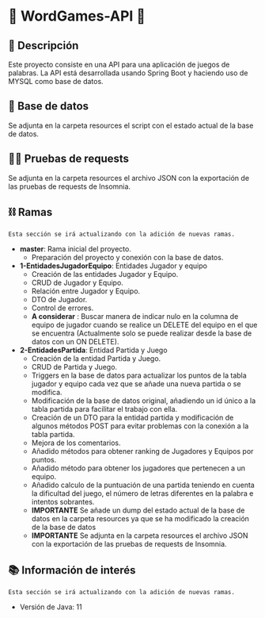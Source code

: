 # 🔡 WordGames-API 🔡

## 📝 Descripción

Este proyecto consiste en una API para una aplicación de juegos de palabras.
La API está desarrollada usando Spring Boot y haciendo uso de MYSQL como base de datos.

## 💼 Base de datos

Se adjunta en la carpeta resources el script con el estado actual de la base de datos.

## 👨‍🔬 Pruebas de requests

Se adjunta en la carpeta resources el archivo JSON con la exportación de las pruebas de requests de Insomnia.

## ⛓ Ramas

``Esta sección se irá actualizando con la adición de nuevas ramas.``

- **master**: Rama inicial del proyecto.
    - Preparación del proyecto y conexión con la base de datos.
- **1-EntidadesJugadorEquipo**: Entidades Jugador y equipo
    - Creación de las entidades Jugador y Equipo.
    - CRUD de Jugador y Equipo.
    - Relación entre Jugador y Equipo.
    - DTO de Jugador.
    - Control de errores.
    - **A considerar** : Buscar manera de indicar nulo en la columna de equipo de jugador cuando se realice un DELETE 
      del equipo en el que se encuentra (Actualmente solo se puede realizar desde la base de datos con un ON DELETE).
- **2-EntidadesPartida**: Entidad Partida y Juego
    - Creación de la entidad Partida y Juego.
    - CRUD de Partida y Juego.
    - Triggers en la base de datos para actualizar los puntos de la tabla jugador y equipo cada vez que se añade una nueva partida o se modifica.
    - Modificación de la base de datos original, añadiendo un id único a la tabla partida para facilitar el trabajo con ella.
    - Creación de un DTO para la entidad partida y modificación de algunos métodos POST para evitar problemas con la conexión a la tabla partida.
    - Mejora de los comentarios.
    - Añadido métodos para obtener ranking de Jugadores y Equipos por puntos.
    - Añadido método para obtener los jugadores que pertenecen a un equipo.
    - Añadido calculo de la puntuación de una partida teniendo en cuenta la dificultad del juego, el número de letras diferentes en la palabra e intentos sobrantes.
    - **IMPORTANTE** Se añade un dump del estado actual de la base de datos en la carpeta resources ya que se ha modificado la creación de la base de datos
    - **IMPORTANTE** Se adjunta en la carpeta resources el archivo JSON con la exportación de las pruebas de requests de Insomnia.


## 📚 Información de interés

``Esta sección se irá actualizando con la adición de nuevas ramas.``

- Versión de Java: 11